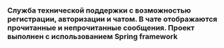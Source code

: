 ### Служба технической поддержки с возможностью регистрации, авторизации и чатом. В чате отображаются прочитанные и непрочитанные сообщения. Проект выполнен с использованием Spring framework
